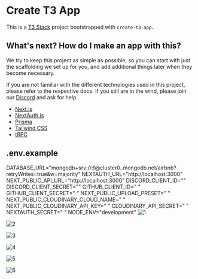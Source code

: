 # Create T3 App

This is a [T3 Stack](https://create.t3.gg/) project bootstrapped with `create-t3-app`.

## What's next? How do I make an app with this?

We try to keep this project as simple as possible, so you can start with just the scaffolding we set up for you, and add additional things later when they become necessary.

If you are not familiar with the different technologies used in this project, please refer to the respective docs. If you still are in the wind, please join our [Discord](https://t3.gg/discord) and ask for help.

- [Next.js](https://nextjs.org)
- [NextAuth.js](https://next-auth.js.org)
- [Prisma](https://prisma.io)
- [Tailwind CSS](https://tailwindcss.com)
- [tRPC](https://trpc.io)

## .env.example
DATABASE_URL="mongodb+srv://<user>:<password>f@cluster0.<name-cluster>.mongodb.net/airbnb?retryWrites=true&w=majority"
NEXTAUTH_URL="http://localhost:3000"
NEXT_PUBLIC_API_URL="http://localhost:3000"
DISCORD_CLIENT_ID=""
DISCORD_CLIENT_SECRET=""
GITHUB_CLIENT_ID=" "
GITHUB_CLIENT_SECRET=" "
NEXT_PUBLIC_UPLOAD_PRESET=" "
NEXT_PUBLIC_CLOUDINARY_CLOUD_NAME=" "
NEXT_PUBLIC_CLOUDINARY_API_KEY=" "
CLOUDINARY_API_SECRET=" "
NEXTAUTH_SECRET=" "
NODE_ENV="development"
![1](https://github.com/nikitenko1/trpc-base-mongo_airbnb/assets/20661870/f60f576c-e265-4ff2-8634-ec872380cfd2)

![2](https://github.com/nikitenko1/trpc-base-mongo_airbnb/assets/20661870/15afa612-78fd-46f7-900c-fc7c76358f48)

![3](https://github.com/nikitenko1/trpc-base-mongo_airbnb/assets/20661870/1b394212-4da4-4abb-9954-69e9324a8f0d)

![4](https://github.com/nikitenko1/trpc-base-mongo_airbnb/assets/20661870/129c7b77-10c7-45c2-8c62-334937cabeea)

![5](https://github.com/nikitenko1/trpc-base-mongo_airbnb/assets/20661870/dc178b6b-6023-40b6-9e31-1d90dfbb62ef)

![6](https://github.com/nikitenko1/trpc-base-mongo_airbnb/assets/20661870/35ecaf79-515c-4160-99d9-78825f94b922)
